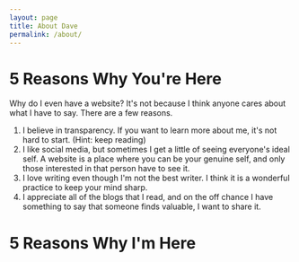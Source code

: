 ```yaml
---
layout: page
title: About Dave
permalink: /about/
---
```


# 5 Reasons Why You're Here

Why do I even have a website? It's not because I think anyone cares about what I have to say. There are a few reasons.
1. I believe in transparency. If you want to learn more about me, it's not hard to start. (Hint: keep reading)
2. I like social media, but sometimes I get a little of seeing everyone's ideal self. A website is a place where you can be your genuine self, and only those interested in that person have to see it.
3. I love writing even though I'm not the best writer. I think it is a wonderful practice to keep your mind sharp.
4. I appreciate all of the blogs that I read, and on the off chance I have something to say that someone finds valuable, I want to share it.

# 5 Reasons Why I'm Here
